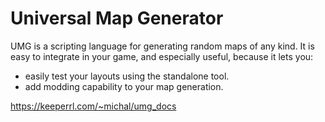 # Universal Map Generator

UMG is a scripting language for generating random maps of any kind. It is easy to integrate in your game, and especially useful, because it lets you:
* easily test your layouts using the standalone tool.
* add modding capability to your map generation.

https://keeperrl.com/~michal/umg_docs
